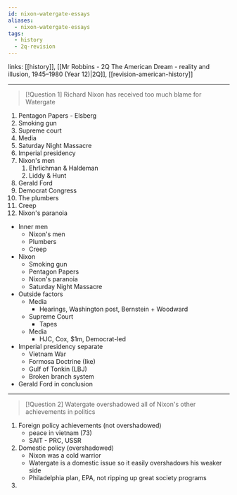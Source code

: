 ```yaml
---
id: nixon-watergate-essays
aliases:
  - nixon-watergate-essays
tags:
  - history
  - 2q-revision
---
```


links: [[history]], [[Mr Robbins - 2Q The American Dream - reality and illusion, 1945–1980 (Year 12)|2Q]], [[revision-american-history]]

***

> [!Question 1]
> Richard Nixon has received too much blame for Watergate

1. Pentagon Papers - Elsberg
2. Smoking gun
3. Supreme court
4. Media
5. Saturday Night Massacre
6. Imperial presidency
7. Nixon's men
	1. Ehrlichman & Haldeman
	2. Liddy & Hunt
8. Gerald Ford
9. Democrat Congress
10. The plumbers
11. Creep
12. Nixon's paranoia

- Inner men
	- Nixon's men
	- Plumbers
	- Creep
- Nixon
	- Smoking gun
	- Pentagon Papers
	- Nixon's paranoia
	- Saturday Night Massacre
- Outside factors
	- Media
		- Hearings, Washington post, Bernstein + Woodward
	- Supreme Court
		- Tapes
	- Media
		- HJC, Cox, $1m, Democrat-led
- Imperial presidency separate
	- Vietnam War
	- Formosa Doctrine (Ike)
	- Gulf of Tonkin (LBJ)
	- Broken branch system
- Gerald Ford in conclusion

***

> [!Question 2]
> Watergate overshadowed all of Nixon's other achievements in politics

1. Foreign policy achievements (not overshadowed)
	- peace in vietnam (73)
	- SAlT - PRC, USSR
2. Domestic policy (overshadowed)
	- Nixon was a cold warrior
	- Watergate is a domestic issue so it easily overshadows his weaker side
	- Philadelphia plan, EPA, not ripping up great society programs
3. 